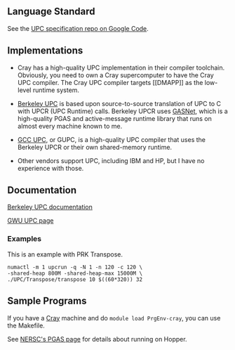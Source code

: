 ## Language Standard 

See the [UPC specification repo on Google Code](http://code.google.com/p/upc-specification/).

## Implementations 

* Cray has a high-quality UPC implementation in their compiler toolchain.  Obviously, you need to own a Cray supercomputer to have the Cray UPC compiler.  The Cray UPC compiler targets [[DMAPP]] as the low-level runtime system.

* [Berkeley UPC](http://upc.lbl.gov/) is based upon source-to-source translation of UPC to C with UPCR (UPC Runtime) calls.  Berkeley UPCR uses [GASNet](http://gasnet.cs.berkeley.edu/), which is a high-quality PGAS and active-message runtime library that runs on almost every machine known to me.

* [GCC UPC](http://www.gccupc.org/), or GUPC, is a high-quality UPC compiler that uses the Berkeley UPCR or their own shared-memory runtime.

* Other vendors support UPC, including IBM and HP, but I have no experience with those.

## Documentation

[Berkeley UPC documentation](http://upc.lbl.gov/docs/)

[GWU UPC page](http://upc.gwu.edu/)

### Examples

This is an example with PRK Transpose.

```
numactl -m 1 upcrun -q -N 1 -n 120 -c 120 \
-shared-heap 800M -shared-heap-max 15000M \
./UPC/Transpose/transpose 10 $((60*320)) 32
```

## Sample Programs 

If you have a [Cray](https://github.com/jeffhammond/HPCInfo/wiki/Cray) machine and do ```module load PrgEnv-cray```, you can use the Makefile.

See [NERSC's PGAS page](http://www.nersc.gov/users/computational-systems/hopper/programming/PGAS/) for details about running on Hopper.
